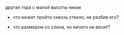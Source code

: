 другая гора
с малой высоты
никак
- что может пройти сквозь стекло, не разбив его?

- что размером со слона, но ничего не весит?
